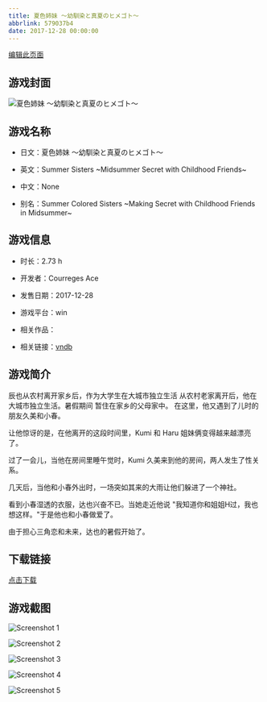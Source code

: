 ```yaml
---
title: 夏色姉妹 ～幼馴染と真夏のヒメゴト～
abbrlink: 579037b4
date: 2017-12-28 00:00:00
---
```

[编辑此页面](https://github.com/ACG-3/ADV3-source/blob/main/source/_posts/games/%E5%A4%8F%E8%89%B2%E5%A7%89%E5%A6%B9%20%EF%BD%9E%E5%B9%BC%E9%A6%B4%E6%9F%93%E3%81%A8%E7%9C%9F%E5%A4%8F%E3%81%AE%E3%83%92%E3%83%A1%E3%82%B4%E3%83%88%EF%BD%9E.md)

## 游戏封面

![夏色姉妹 ～幼馴染と真夏のヒメゴト～](https%3A//pan.timero.xyz/onedrive/img_lib_001/%E5%A4%8F%E8%89%B2%E5%A7%89%E5%A6%B9%20%EF%BD%9E%E5%B9%BC%E9%A6%B4%E6%9F%93%E3%81%A8%E7%9C%9F%E5%A4%8F%E3%81%AE%E3%83%92%E3%83%A1%E3%82%B4%E3%83%88%EF%BD%9E_cover.avif)


## 游戏名称

- 日文：夏色姉妹 ～幼馴染と真夏のヒメゴト～
- 英文：Summer Sisters ~Midsummer Secret with Childhood Friends~
- 中文：None

- 别名：Summer Colored Sisters ~Making Secret with Childhood Friends in Midsummer~


## 游戏信息

- 时长：2.73 h
- 开发者：Courreges Ace
- 发售日期：2017-12-28
- 游戏平台：win
- 相关作品：

- 相关链接：[vndb](https://vndb.org/v22380)


## 游戏简介

辰也从农村离开家乡后，作为大学生在大城市独立生活
从农村老家离开后，他在大城市独立生活。暑假期间
暂住在家乡的父母家中。
在这里，他又遇到了儿时的朋友久美和小春。

让他惊讶的是，在他离开的这段时间里，Kumi 和 Haru 姐妹俩变得越来越漂亮了。

过了一会儿，当他在房间里睡午觉时，Kumi
久美来到他的房间，两人发生了性关系。

几天后，当他和小春外出时，一场突如其来的大雨让他们躲进了一个神社。

看到小春湿透的衣服，达也兴奋不已。当她走近他说
"我知道你和姐姐H过，我也想这样。"于是他也和小春做爱了。

由于担心三角恋和未来，达也的暑假开始了。




## 下载链接

[点击下载](https://pan.timero.xyz/onedrive/adv_lib_001/%E5%A4%8F%E8%89%B2%E5%A7%89%E5%A6%B9%20%EF%BD%9E%E5%B9%BC%E9%A6%B4%E6%9F%93%E3%81%A8%E7%9C%9F%E5%A4%8F%E3%81%AE%E3%83%92%E3%83%A1%E3%82%B4%E3%83%88%EF%BD%9E)


## 游戏截图


![Screenshot 1](https%3A//pan.timero.xyz/onedrive/img_lib_001/%E5%A4%8F%E8%89%B2%E5%A7%89%E5%A6%B9%20%EF%BD%9E%E5%B9%BC%E9%A6%B4%E6%9F%93%E3%81%A8%E7%9C%9F%E5%A4%8F%E3%81%AE%E3%83%92%E3%83%A1%E3%82%B4%E3%83%88%EF%BD%9E_Screenshot_1.avif)

![Screenshot 2](https%3A//pan.timero.xyz/onedrive/img_lib_001/%E5%A4%8F%E8%89%B2%E5%A7%89%E5%A6%B9%20%EF%BD%9E%E5%B9%BC%E9%A6%B4%E6%9F%93%E3%81%A8%E7%9C%9F%E5%A4%8F%E3%81%AE%E3%83%92%E3%83%A1%E3%82%B4%E3%83%88%EF%BD%9E_Screenshot_2.avif)

![Screenshot 3](https%3A//pan.timero.xyz/onedrive/img_lib_001/%E5%A4%8F%E8%89%B2%E5%A7%89%E5%A6%B9%20%EF%BD%9E%E5%B9%BC%E9%A6%B4%E6%9F%93%E3%81%A8%E7%9C%9F%E5%A4%8F%E3%81%AE%E3%83%92%E3%83%A1%E3%82%B4%E3%83%88%EF%BD%9E_Screenshot_3.avif)

![Screenshot 4](https%3A//pan.timero.xyz/onedrive/img_lib_001/%E5%A4%8F%E8%89%B2%E5%A7%89%E5%A6%B9%20%EF%BD%9E%E5%B9%BC%E9%A6%B4%E6%9F%93%E3%81%A8%E7%9C%9F%E5%A4%8F%E3%81%AE%E3%83%92%E3%83%A1%E3%82%B4%E3%83%88%EF%BD%9E_Screenshot_4.avif)

![Screenshot 5](https%3A//pan.timero.xyz/onedrive/img_lib_001/%E5%A4%8F%E8%89%B2%E5%A7%89%E5%A6%B9%20%EF%BD%9E%E5%B9%BC%E9%A6%B4%E6%9F%93%E3%81%A8%E7%9C%9F%E5%A4%8F%E3%81%AE%E3%83%92%E3%83%A1%E3%82%B4%E3%83%88%EF%BD%9E_Screenshot_5.avif)

